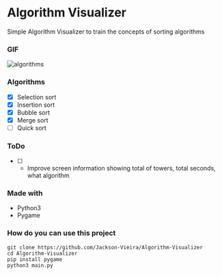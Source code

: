 # Algorithm Visualizer
Simple Algorithm Visualizer to train the concepts of sorting algorithms

### GIF
![algorithms](public/readme/algorithms.gif)

### Algorithms
- [x] Selection sort
- [x] Insertion sort
- [x] Bubble sort
- [x] Merge sort
- [ ] Quick sort

### ToDo
- [ ] - Improve screen information showing total of towers, total seconds, what algorithm

### Made with

- Python3
- Pygame

### How do you can use this project

```
git clone https://github.com/Jackson-Vieira/Algorithm-Visualizer
cd Algorithm-Visualizer
pip install pygame
python3 main.py
```
